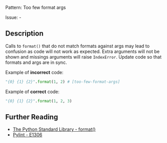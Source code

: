 Pattern: Too few format args

Issue: -

## Description

Calls to `format()` that do not match formats against args may lead to confusion as code will not work as expected. Extra arguments will not be shown and missings arguments will raise `IndexError`. Update code so that formats and args are in sync.


Example of **incorrect** code:

```python
"{0} {1} {2}".format(1, 2) # [too-few-format-args]
```

Example of **correct** code:

```python
"{0} {1} {2}".format(1, 2, 3)
```

## Further Reading

* [The Python Standard Library - format()](https://docs.python.org/2/library/functions.html#format)
* [Pylint - E1306](http://pylint-messages.wikidot.com/messages:e1306)
